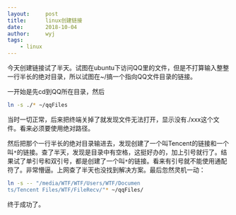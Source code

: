 ```yaml
---
layout:		post
title:		linux创建链接
date:		2018-10-04
author:		wyj
tags:
    - linux
---
```


今天创建链接试了半天。试图在ubuntu下访问QQ里的文件，但是不打算输入整整一行半长的绝对目录，所以试图在~/搞一个指向QQ文件目录的链接。

一开始是先cd到QQ所在目录，然后
```bash
ln -s ./* ~/qqFiles

```
当时一切正常，后来把终端关掉了就发现文件无法打开，显示没有./xxx这个文件。看来必须要使用绝对路径。

然后把那个一行半长的绝对目录输进去，发现创建了一个叫Tencent的链接和一个叫` * `的链接。查了半天，发现是目录中有空格，这挺好办的，加上引号就行了。结果试了单引号和双引号，都是创建了一个叫` * `的链接。看来有引号就不能使用通配符了。非常懵逼。上网查了半天也没找到解决方案。最后忽然灵机一动：
```bash
ln -s -- "/media/WTF/WTF/Users/WTF/Documen
ts/Tencent Files/WTF/FileRecv/"* ~/qqFiles/
```
终于成功了。
